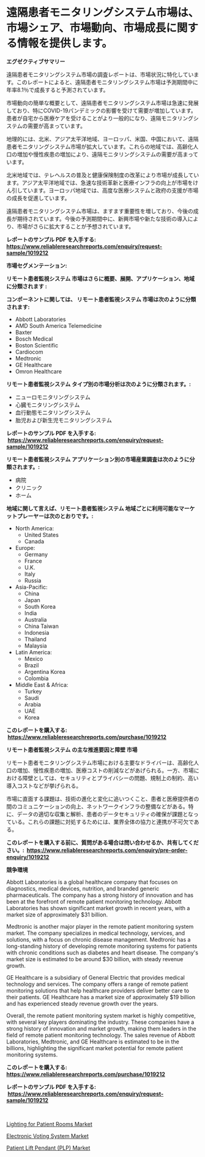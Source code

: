 <p><h1>遠隔患者モニタリングシステム市場は、市場シェア、市場動向、市場成長に関する情報を提供します。</h1></p><p><strong>エグゼクティブサマリー</strong></p>
<p><p>遠隔患者モニタリングシステム市場の調査レポートは、市場状況に特化しています。このレポートによると、遠隔患者モニタリングシステム市場は予測期間中に年率8.1％で成長すると予測されています。</p><p>市場動向の簡単な概要として、遠隔患者モニタリングシステム市場は急速に発展しており、特にCOVID-19パンデミックの影響を受けて需要が増加しています。患者が自宅から医療ケアを受けることがより一般的になり、遠隔モニタリングシステムの需要が高まっています。</p><p>地理的には、北米、アジア太平洋地域、ヨーロッパ、米国、中国において、遠隔患者モニタリングシステム市場が拡大しています。これらの地域では、高齢化人口の増加や慢性疾患の増加により、遠隔モニタリングシステムの需要が高まっています。</p><p>北米地域では、テレヘルスの普及と健康保険制度の改革により市場が成長しています。アジア太平洋地域では、急速な技術革新と医療インフラの向上が市場をけん引しています。ヨーロッパ地域では、高度な医療システムと政府の支援が市場の成長を促進しています。</p><p>遠隔患者モニタリングシステム市場は、ますます重要性を増しており、今後の成長が期待されています。今後の予測期間中に、新興市場や新たな技術の導入により、市場がさらに拡大することが予想されています。</p></p>
<p><strong>レポートのサンプル PDF を入手する: <a href="https://www.reliableresearchreports.com/enquiry/request-sample/1019212">https://www.reliableresearchreports.com/enquiry/request-sample/1019212</a></strong></p>
<p><strong>市場セグメンテーション:</strong></p>
<p><strong> リモート患者監視システム 市場はさらに概要、展開、アプリケーション、地域に分類されます :</strong></p>
<p><strong>コンポーネントに関しては、 リモート患者監視システム 市場は次のように分類されます: &nbsp;</strong></p>
<p><ul><li>Abbott Laboratories</li><li>AMD South America Telemedicine</li><li>Baxter</li><li>Bosch Medical</li><li>Boston Scientific</li><li>Cardiocom</li><li>Medtronic</li><li>GE Healthcare</li><li>Omron Healthcare</li></ul></p>
<p><strong> リモート患者監視システム タイプ別の市場分析は次のように分類されます。:</strong></p>
<p><ul><li>ニューロモニタリングシステム</li><li>心臓モニタリングシステム</li><li>血行動態モニタリングシステム</li><li>胎児および新生児モニタリングシステム</li></ul></p>
<p><strong>レポートのサンプル PDF を入手する: &nbsp;<a href="https://www.reliableresearchreports.com/enquiry/request-sample/1019212">https://www.reliableresearchreports.com/enquiry/request-sample/1019212</a></strong></p>
<p><strong> リモート患者監視システム アプリケーション別の市場産業調査は次のように分類されます。:</strong></p>
<p><ul><li>病院</li><li>クリニック</li><li>ホーム</li></ul></p>
<p><strong>地域に関して言えば、リモート患者監視システム 地域ごとに利用可能なマーケットプレーヤーは次のとおりです。:</strong></p>
<p><ul>
    <li>
        North America:
        <ul>
            <li>United States</li>
            <li>Canada</li>
        </ul>
    </li>
    <li>
        Europe:
        <ul>
            <li>Germany</li>
            <li>France</li>
            <li>U.K.</li>
            <li>Italy</li>
            <li>Russia</li>
        </ul>
    </li>
    <li>
        Asia-Pacific:
        <ul>
            <li>China</li>
            <li>Japan</li>
            <li>South Korea</li>
            <li>India</li>
            <li>Australia</li>
            <li>China Taiwan</li>
            <li>Indonesia</li>
            <li>Thailand</li>
            <li>Malaysia</li>
        </ul>
    </li>
    <li>
        Latin America:
        <ul>
            <li>Mexico</li>
            <li>Brazil</li>
            <li>Argentina Korea</li>
            <li>Colombia</li>
        </ul>
    </li>
    <li>
        Middle East & Africa:
        <ul>
            <li>Turkey</li>
            <li>Saudi</li>
            <li>Arabia</li>
            <li>UAE</li>
            <li>Korea</li>
        </ul>
    </li>
    </ul></p>
<p><strong>このレポートを購入する: &nbsp;<a href="https://www.reliableresearchreports.com/purchase/1019212">https://www.reliableresearchreports.com/purchase/1019212</a></strong></p>
<p><strong>リモート患者監視システム の主な推進要因と障壁 市場</strong></p>
<p><p>リモート患者モニタリングシステム市場における主要なドライバーは、高齢化人口の増加、慢性疾患の増加、医療コストの削減などがあげられる。一方、市場における障壁としては、セキュリティとプライバシーの問題、規制上の制約、高い導入コストなどが挙げられる。</p><p>市場に直面する課題は、技術の進化と変化に追いつくこと、患者と医療提供者の間のコミュニケーションの向上、ネットワークインフラの整備などがある。特に、データの適切な収集と解析、患者のデータセキュリティの確保が課題となっている。これらの課題に対処するためには、業界全体の協力と連携が不可欠である。</p></p>
<p><strong>このレポートを購入する前に、質問がある場合は問い合わせるか、共有してください。:&nbsp; <a href="https://www.reliableresearchreports.com/enquiry/pre-order-enquiry/1019212">https://www.reliableresearchreports.com/enquiry/pre-order-enquiry/1019212</a></strong></p>
<p><strong>競争環境</strong></p>
<p><p>Abbott Laboratories is a global healthcare company that focuses on diagnostics, medical devices, nutrition, and branded generic pharmaceuticals. The company has a strong history of innovation and has been at the forefront of remote patient monitoring technology. Abbott Laboratories has shown significant market growth in recent years, with a market size of approximately $31 billion.</p><p>Medtronic is another major player in the remote patient monitoring system market. The company specializes in medical technology, services, and solutions, with a focus on chronic disease management. Medtronic has a long-standing history of developing remote monitoring systems for patients with chronic conditions such as diabetes and heart disease. The company's market size is estimated to be around $30 billion, with steady revenue growth.</p><p>GE Healthcare is a subsidiary of General Electric that provides medical technology and services. The company offers a range of remote patient monitoring solutions that help healthcare providers deliver better care to their patients. GE Healthcare has a market size of approximately $19 billion and has experienced steady revenue growth over the years.</p><p>Overall, the remote patient monitoring system market is highly competitive, with several key players dominating the industry. These companies have a strong history of innovation and market growth, making them leaders in the field of remote patient monitoring technology. The sales revenue of Abbott Laboratories, Medtronic, and GE Healthcare is estimated to be in the billions, highlighting the significant market potential for remote patient monitoring systems.</p></p>
<p><strong>このレポートを購入する: &nbsp; <a href="https://www.reliableresearchreports.com/purchase/1019212">https://www.reliableresearchreports.com/purchase/1019212</a></strong></p>
<p><strong>レポートのサンプル PDF を入手する: &nbsp;<a href="https://www.reliableresearchreports.com/enquiry/request-sample/1019212">https://www.reliableresearchreports.com/enquiry/request-sample/1019212</a></strong><strong></strong></p>
<p>&nbsp;</p>
<p><p><a href="https://view.publitas.com/reportprime-1/lighting-for-patient-rooms-market-research-report-provides-thorough-industry-overview-which-offers-an-in-depth-analysis-of-product-trends-and-new-market-divisions/">Lighting for Patient Rooms Market</a></p><p><a href="https://view.publitas.com/reportprime-1/electronic-voting-system-market-a-comprehensive-report-of-its-market-share-growth-trends-2023-2030/">Electronic Voting System Market</a></p><p><a href="https://view.publitas.com/reportprime-1/global-patient-lift-pendant-plp-market-size-and-market-trends-insights-and-projections-from-2023-to-2030/">Patient Lift Pendant (PLP) Market</a></p></p>